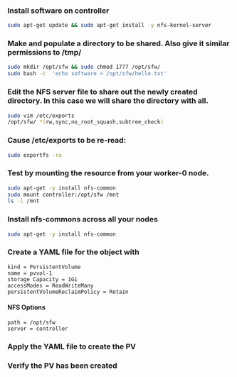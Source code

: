 ### Install software on controller

```bash
sudo apt-get update && sudo apt-get install -y nfs-kernel-server
```

### Make and populate a directory to be shared. Also give it similar permissions to /tmp/

```bash
sudo mkdir /opt/sfw && sudo chmod 1777 /opt/sfw/
sudo bash -c  'echo software > /opt/sfw/hello.txt'
```

### Edit the NFS server file to share out the newly created directory. In this case we will share the directory with all.

```bash
sudo vim /etc/exports
/opt/sfw/ *(rw,sync,no_root_squash,subtree_check)
```

### Cause /etc/exports to be re-read:

```bash
sudo exportfs -ra
```

### Test by mounting the resource from your worker-0 node.

```bash
sudo apt-get -y install nfs-common
sudo mount controller:/opt/sfw /mnt
ls -l /mnt
```
### Install nfs-commons across all your nodes
```bash
sudo apt-get -y install nfs-common
```

### Create a YAML file for the object with 
	kind = PersistentVolume
	name = pvvol-1 
	storage Capacity = 1Gi
	accessModes = ReadWriteMany 
	persistentVolumeReclaimPolicy = Retain
#### NFS Options
    path = /opt/sfw 
	server = controller
### Apply the YAML file to create the PV
### Verify the PV has been created
